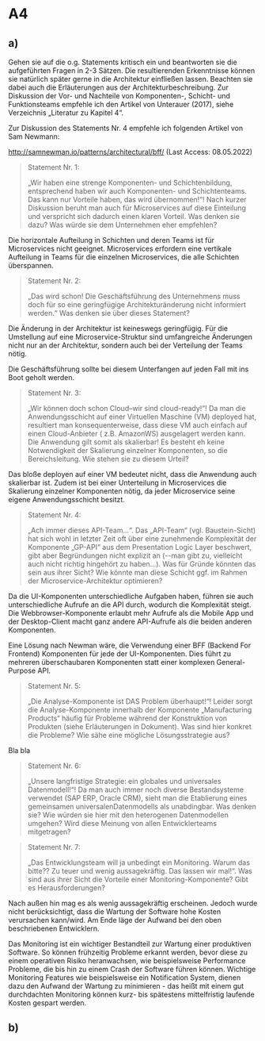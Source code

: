 # A4

## a)

Gehen sie auf die o.g. Statements kritisch ein und beantworten sie die aufgeführten Fragen in 2-3 Sätzen. Die
resultierenden Erkenntnisse können sie natürlich später gerne in die Architektur einfließen lassen. Beachten sie dabei
auch die Erläuterungen aus der Architekturbeschreibung. Zur Diskussion der Vor- und Nachteile von Komponenten-,
Schicht- und Funktionsteams empfehle ich den Artikel von Unterauer (2017), siehe Verzeichnis „Literatur zu Kapitel 4“.

Zur Diskussion des Statements Nr. 4 empfehle ich folgenden Artikel von Sam Newmann:

http://samnewman.io/patterns/architectural/bff/ (Last Access: 08.05.2022)

> Statement Nr. 1:
>
> „Wir haben eine strenge Komponenten- und Schichtenbildung, entsprechend haben wir auch Komponenten- und
> Schichtenteams. Das kann nur Vorteile haben, das wird übernommen!“! Nach kurzer Diskussion beruht man auch für
> Microservices auf diese Einteilung und verspricht sich dadurch einen klaren Vorteil. Was denken sie dazu? Was würde
> sie dem Unternehmen eher empfehlen?

Die horizontale Aufteilung in Schichten und deren Teams ist für Microservices nicht geeignet. Microservices erfordern
eine vertikale Aufteilung in Teams für die einzelnen Microservices, die alle Schichten überspannen.

> Statement Nr. 2:
>
> „Das wird schon! Die Geschäftsführung des Unternehmens muss doch für so
> eine geringfügige Architekturänderung nicht informiert werden.“ Was denken sie über dieses Statement?

Die Änderung in der Architektur ist keineswegs geringfügig. Für die Umstellung auf eine Microservice-Struktur sind
umfangreiche Änderungen nicht nur an der Architektur, sondern auch bei der Verteilung der Teams nötig.

Die Geschäftsführung sollte bei diesem Unterfangen auf jeden Fall mit ins Boot geholt werden.

> Statement Nr. 3:
>
> „Wir können doch schon Cloud–wir sind cloud-ready!“! Da man die Anwendungsschicht auf einer Virtuellen
> Maschine (VM) deployed hat, resultiert man konsequenterweise, dass diese VM auch einfach auf einen Cloud-Anbieter (
> z.B. AmazonWS) ausgelagert werden kann. Die Anwendung gilt somit als skalierbar! Es besteht eh keine Notwendigkeit der
> Skalierung einzelner Komponenten, so die Bereichsleitung. Wie stehen sie zu diesem Urteil?

Das bloße deployen auf einer VM bedeutet nicht, dass die Anwendung auch skalierbar ist. Zudem ist bei einer
Unterteilung in Microservices die Skalierung einzelner Komponenten nötig, da jeder Microservice seine eigene
Anwendungsschicht besitzt.

> Statement Nr. 4:
>
>„Ach immer dieses API-Team...“. Das „API-Team“ (vgl. Baustein-Sicht) hat sich wohl in letzter Zeit oft
> über eine zunehmende Komplexität der Komponente „GP-API“ aus dem Presentation Logic Layer beschwert, gibt aber
> Begründungen nicht explizit an (--man gibt zu, vielleicht auch nicht richtig hingehört zu haben...). Was für Gründe
> könnten das sein aus ihrer Sicht? Wie könnte man diese Schicht ggf. im Rahmen der Microservice-Architektur optimieren?

Da die UI-Komponenten unterschiedliche Aufgaben haben, führen sie auch unterschiedliche Aufrufe an die API durch,
wodurch die Komplexität steigt. Die Webbrowser-Komponente erlaubt mehr Aufrufe als die Mobile App und der
Desktop-Client macht ganz andere API-Aufrufe als die beiden anderen Komponenten.

Eine Lösung nach Newman wäre, die Verwendung einer BFF (Backend For Frontend) Komponenten für jede der UI-Komponenten.
Dies führt zu mehreren überschaubaren Komponenten statt einer komplexen General-Purpose API.

> Statement Nr. 5:
>
> „Die Analyse-Komponente ist DAS Problem überhaupt!“! Leider sorgt die Analyse-Komponente innerhalb der
> Komponente „Manufacturing Products“ häufig für Probleme während der Konstruktion von Produkten (siehe Erläuterungen in
> Dokument). Was sind hier konkret die Probleme? Wie sähe eine mögliche Lösungsstrategie aus?

Bla bla

> Statement Nr. 6:
>
> „Unsere langfristige Strategie: ein globales und universales Datenmodell!“! Da man auch immer noch
> diverse Bestandsysteme verwendet (SAP ERP, Oracle CRM), sieht man die Etablierung eines gemeinsamen
> universalenDatenmodells als unabdingbar. Was denken sie? Wie würden sie hier mit den heterogenen Datenmodellen
> umgehen? Wird diese Meinung von allen Entwicklerteams mitgetragen?

> Statement Nr. 7:
>
> „Das Entwicklungsteam will ja unbedingt ein Monitoring. Warum das bitte?? Zu teuer und wenig
> aussagekräftig. Das lassen wir mal!“. Was sind aus ihrer Sicht die Vorteile einer Monitoring-Komponente? Gibt es
> Herausforderungen?

Nach außen hin mag es als wenig aussagekräftig erscheinen. Jedoch wurde nicht berücksichtigt, dass die Wartung der
Software hohe Kosten verursachen kann/wird. Am Ende läge der Aufwand bei den oben beschriebenen Entwicklern.

Das Monitoring ist ein wichtiger Bestandteil zur Wartung einer produktiven Software. So können frühzeitig Probleme
erkannt werden, bevor diese zu einem operativen Risiko heranwachsen, wie beispielsweise Performance Probleme, die bis
hin zu einem Crash der Software führen können. Wichtige Monitoring Features wie beispielsweise ein Notification System,
dienen dazu den Aufwand der Wartung zu minimieren - das heißt mit einem gut durchdachten Monitoring können kurz- bis
spätestens mittelfristig laufende Kosten gespart werden.

## b)

